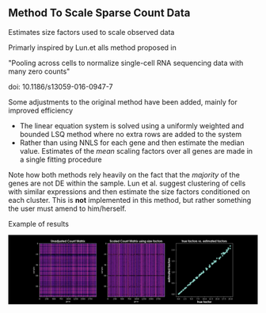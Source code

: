 ## Method To Scale Sparse Count Data

Estimates size factors used to scale observed data

Primarly inspired by Lun.et alls method proposed in 
    
"Pooling across cells to normalize single-cell RNA sequencing data with many zero counts"

doi: 10.1186/s13059-016-0947-7
    
Some adjustments to the original method have been added, mainly for improved efficiency

* The linear equation system is solved using a uniformly weighted and  bounded LSQ method where no extra rows are added to the system
* Rather than using NNLS for each gene and then estimate the median value. Estimates of the _mean_ scaling factors over all genes are made in a single fitting procedure

Note how both methods rely heavily on the fact that the _majority_ of the genes are not DE within the sample. Lun et al. suggest clustering of cells with similar expressions and then estimate the size
factors conditioned on each cluster. This is **not** implemented in this method, but rather something the user must amend to him/herself.

Example of results

![alt text](img/ex1.png "Example with simulated data")
    

